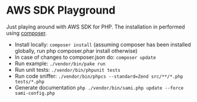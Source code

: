 AWS SDK Playground
=================


Just playing around with AWS SDK for PHP. The installation in performed using [composer](http://getcomposer.org/download/).

 * Install locally: `composer install` (assuming composer has been installed globally, run php composer.phar install otherwise)
  * In case of changes to composer.json do: `composer update`
 * Run example: `./vendor/bin/pake run`
 * Run unit tests: `./vendor/bin/phpunit tests`
 * Run code sniffer: `./vendor/bin/phpcs --standard=Zend src/**/*.php tests/*.php`
 * Generate documentation `php ./vendor/bin/sami.php update --force sami-config.php`

